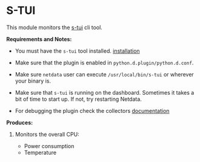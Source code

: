 # S-TUI

This module monitors the [s-tui](https://github.com/amanusk/s-tui) cli tool.

**Requirements and Notes:**

-   You must have the `s-tui` tool installed. [installation](https://github.com/amanusk/s-tui#simple-installation)

-   Make sure that the plugin is enabled in `python.d.plugin/python.d.conf`.

-   Make sure `netdata` user can execute `/usr/local/bin/s-tui` or wherever your binary is.


- Make sure that `s-tui` is running on the dashboard. Sometimes it takes a bit of time to start up. If not, try restarting Netdata. 

- For debugging the plugin check the collectors [documentation](https://github.com/netdata/netdata/tree/master/collectors/python.d.plugin)

**Produces:**

1.  Monitors the overall CPU:

    -   Power consumption
    -   Temperature

